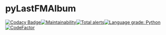 # pyLastFMAlbum
[![Codacy Badge](https://api.codacy.com/project/badge/Grade/a5bbae111faa4da6bfbc3f17f43a5eea)](https://app.codacy.com/app/tdefise/pyLastFMAlbum?utm_source=github.com&utm_medium=referral&utm_content=tdefise/pyLastFMAlbum&utm_campaign=Badge_Grade_Dashboard)[![Maintainability](https://api.codeclimate.com/v1/badges/b37ce08d0845120c9548/maintainability)](https://codeclimate.com/github/tdefise/pyLastFMAlbum/maintainability)[![Total alerts](https://img.shields.io/lgtm/alerts/g/tdefise/pyLastFMAlbum.svg?logo=lgtm&logoWidth=18)](https://lgtm.com/projects/g/tdefise/pyLastFMAlbum/alerts/)[![Language grade: Python](https://img.shields.io/lgtm/grade/python/g/tdefise/pyLastFMAlbum.svg?logo=lgtm&logoWidth=18)](https://lgtm.com/projects/g/tdefise/pyLastFMAlbum/context:python)[![CodeFactor](https://www.codefactor.io/repository/github/tdefise/pylastfmalbum/badge)](https://www.codefactor.io/repository/github/tdefise/pylastfmalbum)